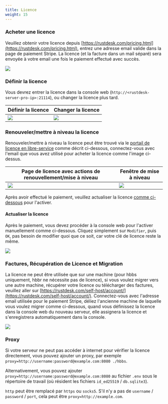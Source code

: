 ```yaml
---
title: Licence
weight: 15
---
```


### Acheter une licence

Veuillez obtenir votre licence depuis [https://rustdesk.com/pricing.html](https://rustdesk.com/pricing.html), entrez une adresse email valide dans la page de paiement Stripe. La licence (et la facture dans un mail séparé) sera envoyée à votre email une fois le paiement effectué avec succès.

![](/docs/en/self-host/rustdesk-server-pro/license/images/stripe.jpg)

### Définir la licence

Vous devrez entrer la licence dans la console web (`http://<rustdesk-server-pro-ip>:21114`), ou changer la licence plus tard.

| Définir la licence | Changer la licence |
| --- | --- |
| ![](/docs/en/self-host/rustdesk-server-pro/license/images/set.png) | ![](/docs/en/self-host/rustdesk-server-pro/license/images/change.png) |

### Renouveler/mettre à niveau la licence

Renouveler/mettre à niveau la licence peut être trouvé via le [portail de licence en libre-service](https://rustdesk.com/self-host/account/) comme décrit ci-dessous, connectez-vous avec l'email que vous avez utilisé pour acheter la licence comme l'image ci-dessus.

| Page de licence avec actions de renouvellement/mise à niveau | Fenêtre de mise à niveau |
| --- | --- |
| ![](/docs/en/self-host/rustdesk-server-pro/license/images/renew.jpg?v2) | ![](/docs/en/self-host/rustdesk-server-pro/license/images/upgrade.png) |

Après avoir effectué le paiement, veuillez actualiser la licence [comme ci-dessous](/docs/en/self-host/rustdesk-server-pro/license/#refresh-license) pour l'activer.

#### Actualiser la licence
Après le paiement, vous devez procéder à la console web pour l'activer manuellement comme ci-dessous. Cliquez simplement sur `Modifier`, puis `OK`, pas besoin de modifier quoi que ce soit, car votre clé de licence reste la même.

![](/docs/en/self-host/rustdesk-server-pro/license/images/updatelic.jpg)

### Factures, Récupération de Licence et Migration

La licence ne peut être utilisée que sur une machine (pour hbbs uniquement, hbbr ne nécessite pas de licence), si vous voulez migrer vers une autre machine, récupérer votre licence ou télécharger des factures, veuillez aller sur [https://rustdesk.com/self-host/account/](https://rustdesk.com/self-host/account/). Connectez-vous avec l'adresse email utilisée pour le paiement Stripe, déliez l'ancienne machine de laquelle vous voulez migrer comme ci-dessous, quand vous définissez la licence dans la console web du nouveau serveur, elle assignera la licence et s'enregistrera automatiquement dans la console.

![](/docs/en/self-host/rustdesk-server-pro/license/images/unbind.jpg)

### Proxy
Si votre serveur ne peut pas accéder à internet pour vérifier la licence directement, vous pouvez ajouter un proxy, par exemple `proxy=http://username:password@example.com:8080 ./hbbs`.

Alternativement, vous pouvez ajouter `proxy=http://username:password@example.com:8080` au fichier `.env` sous le répertoire de travail (où résident les fichiers `id_ed25519` / `db.sqlite3`).

`http` peut être remplacé par `https` ou `socks5`. S'il n'y a pas de `username` / `password` / `port`, cela peut être `proxy=http://example.com`.